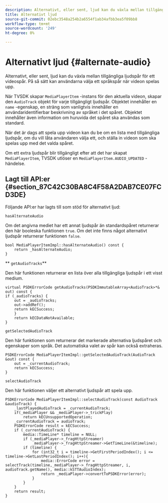 ```yaml
---
description: Alternativt, eller sent, ljud kan du växla mellan tillgängliga ljudspår för ett videospår. På så sätt kan användarna välja ett språkspår när videon spelas upp.
title: Alternativt ljud
source-git-commit: 02ebc3548a254b2a6554f1ab34afbb3ea5f09bb8
workflow-type: tm+mt
source-wordcount: '249'
ht-degree: 0%

---
```


# Alternativt ljud {#alternate-audio}

Alternativt, eller sent, ljud kan du växla mellan tillgängliga ljudspår för ett videospår. På så sätt kan användarna välja ett språkspår när videon spelas upp.

<!--<a id="section_E4F9DC28A2944BD08B4190A7F98A8365"></a>-->

När TVSDK skapar `MediaPlayerItem` -instans för den aktuella videon, skapar den `AudioTrack` objekt för varje tillgängligt ljudspår. Objektet innehåller en `name` -egenskap, en sträng som vanligtvis innehåller en användaridentifierbar beskrivning av språket i det spåret. Objektet innehåller även information om huruvida det spåret ska användas som standard.

När det är dags att spela upp videon kan du be om en lista med tillgängliga ljudspår, om du vill låta användaren välja ett, och ställa in videon som ska spelas upp med det valda spåret.

Om ett extra ljudspår blir tillgängligt efter att det har skapat `MediaPlayerItem`, TVSDK utlöser en `MediaPlayerItem.AUDIO_UPDATED` -händelse.

## Lagt till API:er {#section_87C42C30BA8C4F58A2DAB7CE07FCD3DE}

Följande API:er har lagts till som stöd för alternativt ljud:

`hasAlternateAudio`

Om det angivna mediet har ett annat ljudspår än standardspåret returnerar den här booleska funktionen `true`. Om det inte finns något alternativt ljudspår returnerar funktionen `false`.

```
bool MediaPlayerItemImpl::hasAlternateAudio() const { 
    return _hasAlternateAudio; 
}
```

** `getAudioTracks`**

Den här funktionen returnerar en lista över alla tillgängliga ljudspår i ett visst medium.

```
virtual PSDKErrorCode getAudioTracks(PSDKImmutableArray<AudioTrack>*& out) const { 
if (_audioTracks) { 
    out = _audioTracks; 
    out->addRef(); 
    return kECSuccess; 
    } 
    return kECDataNotAvailable; 
} 
```

`getSelectedAudioTrack`

Den här funktionen som returnerar det markerade alternativa ljudspåret och egenskaper som språk. Det automatiska valet av spår kan också extraheras.

```
PSDKErrorCode MediaPlayerItemImpl::getSelectedAudioTrack(AudioTrack &out) const { 
    out = _currentAudioTrack; 
    return kECSuccess; 
}
```

`selectAudioTrack`

Den här funktionen väljer ett alternativt ljudspår att spela upp.

```
PSDKErrorCode MediaPlayerItemImpl::selectAudioTrack(const AudioTrack &audioTrack) { 
    _lastPlayedAudioTrack = _currentAudioTrack; 
    if(_mediaPlayer && _mediaPlayer->_trickPlay) 
        return kECUnsupportedOperation; 
    _currentAudioTrack = audioTrack; 
    PSDKErrorCode result = kECSuccess; 
    if (_currentAudioTrack) { 
        media::TimeLine* timeline = NULL; 
        if (_mediaPlayer->_fragHttpStreamer) 
            _mediaPlayer->_fragHttpStreamer->GetTimeLine(&timeline); 
        if (timeline) { 
            for (int32_t i = timeline->GetFirstPeriodIndex(); i <= timeline->GetLastPeriodIndex(); i++){ 
                media::ErrorCode error = selectTrack(timeline,_mediaPlayer->_fragHttpStreamer, i, audioTrack.getName(), media::kSTTAudioIndex); 
                return _mediaPlayer->convertToPSDKError(error); 
            } 
        } 
    }   
    return result; 
}
```
